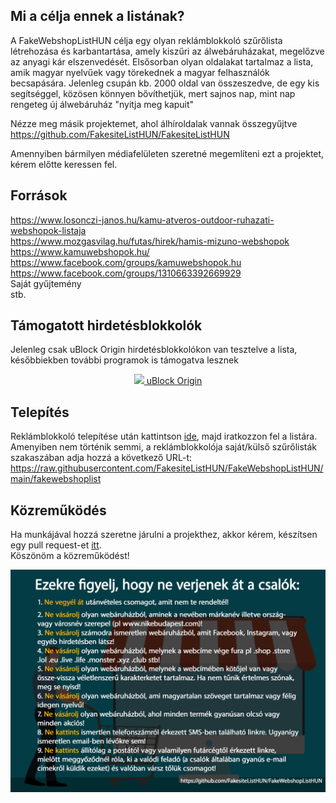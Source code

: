 
## Mi a célja ennek a listának?
A FakeWebshopListHUN célja egy olyan reklámblokkoló szűrőlista létrehozása és karbantartása, amely kiszűri az álwebáruházakat, megelőzve az anyagi kár elszenvedését. Elsősorban olyan oldalakat tartalmaz a lista, amik magyar nyelvűek vagy törekednek a magyar felhasználók becsapására. Jelenleg csupán kb. 2000 oldal van összeszedve, de egy kis segítséggel, közösen könnyen bővíthetjük, mert sajnos nap, mint nap rengeteg új álwebáruház "nyitja meg kapuit"

Nézze meg másik projektemet, ahol álhíroldalak vannak összegyűjtve
https://github.com/FakesiteListHUN/FakesiteListHUN

Amennyiben bármilyen médiafelületen szeretné megemlíteni ezt a projektet, kérem előtte keressen fel.

## Források
https://www.losonczi-janos.hu/kamu-atveros-outdoor-ruhazati-webshopok-listaja <br>
https://www.mozgasvilag.hu/futas/hirek/hamis-mizuno-webshopok <br>
https://www.kamuwebshopok.hu/ <br>
https://www.facebook.com/groups/kamuwebshopok.hu <br>
https://www.facebook.com/groups/1310663392669929 <br>
Saját gyűjtemény <br>
stb.

## Támogatott hirdetésblokkolók
Jelenleg csak uBlock Origin hirdetésblokkolókon van tesztelve a lista, későbbiekben további programok is támogatva lesznek
<p align="center">
    <a href="https://github.com/gorhill/uBlock#ublock-origin-ubo"><img src="https://upload.wikimedia.org/wikipedia/commons/0/05/UBlock_Origin.svg" width="14px"> uBlock Origin</a>
</p>

## Telepítés
Reklámblokkoló telepítése után kattintson [ide](https://subscribe.adblockplus.org/?location=https://raw.githubusercontent.com/FakesiteListHUN/FakeWebshopListHUN/main/fakewebshoplist&title=FakeWebshopListHUN), majd iratkozzon fel a listára. <br>
Amenyiben nem történik semmi, a reklámblokkolója saját/külső szűrőlisták szakaszában adja hozzá a következő URL-t:
https://raw.githubusercontent.com/FakesiteListHUN/FakeWebshopListHUN/main/fakewebshoplist

## Közreműködés
Ha munkájával hozzá szeretne járulni a projekthez, akkor kérem, készítsen egy pull request-et [itt](https://github.com/FakesiteListHUN/FakeWebshopListHUN/pulls).
<br>Köszönöm a közreműködést!

<p align="center">
<img src="https://github.com/FakesiteListHUN/FakeWebshopListHUN/blob/main/webshop.jpg?raw=true" alt="webshop szabályok" width="800"/>
</p>


